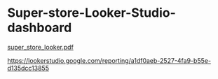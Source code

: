 # Super-store-Looker-Studio-dashboard
[super_store_looker.pdf](https://github.com/user-attachments/files/18064187/super_store_looker.pdf)

https://lookerstudio.google.com/reporting/a1df0aeb-2527-4fa9-b55e-d135dcc13855
